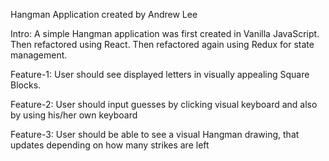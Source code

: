 Hangman Application
created by Andrew Lee

Intro:
A simple Hangman application was first created in Vanilla JavaScript.  Then refactored using React.  Then refactored again using Redux for state management.

Feature-1: User should see displayed letters in visually appealing Square Blocks.

Feature-2: User should input guesses by clicking visual keyboard and also by using his/her own keyboard

Feature-3: User should be able to see a visual Hangman drawing, that updates depending on how many strikes are left